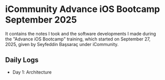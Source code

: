 # iCommunity Advance iOS Bootcamp September 2025

It contains the notes I took and the software developments I made during the "Advance iOS Bootcamp" training, which started on September 27, 2025, given by Seyfeddin Başsaraç under iCommunity.

## Daily Logs
- Day 1: Architecture
